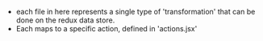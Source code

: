 *   each file in here represents a single type of 'transformation' that
    can be done on the redux data store. 
*   Each maps to a specific action, defined in 'actions.jsx'